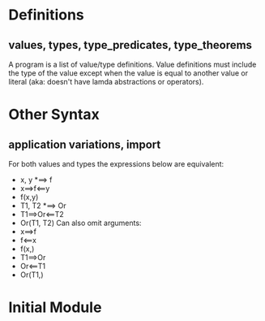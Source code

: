 # Definitions
## values, types, type\_predicates, type\_theorems
A program is a list of value/type definitions.
Value definitions must include the type of the value except
when the value is equal to another value or literal
(aka: doesn't have lamda abstractions or operators).
# Other Syntax
## application variations, import
For both values and types the expressions below are equivalent:
- x, y *==> f
- x==>f<==y
- f(x,y)
- T1, T2 *==> Or
- T1==>Or<==T2
- Or(T1, T2)
Can also omit arguments:
- x==>f
- f<==x
- f(x,)
- T1==>Or
- Or<==T1
- Or(T1,)
# Initial Module
